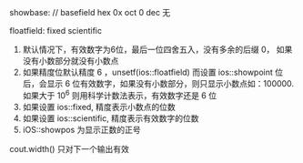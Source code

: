 showbase:
// basefield
hex 0x
oct 0
dec 无

floatfield:
fixed
scientific

1. 默认情况下，有效数字为6位，最后一位四舍五入，没有多余的后缀 0， 如果没有小数部分就没有小数点
2. 如果精度位默认精度 6 ，unsetf(ios::floatfield) 而设置 ios::showpoint 位后，会显示 6 位有效数字，如果没有小数部分，则只显示小数点如：100000. 如果大于 $10^6$ 则用科学计数法表示，有效数字还是 6 位
3. 如果设置 ios::fixed, 精度表示小数点的位数
4. 如果设置 ios::scientific, 精度表示有效数字的位数
5. iOS::showpos 为显示正数的正号

cout.width() 只对下一个输出有效
